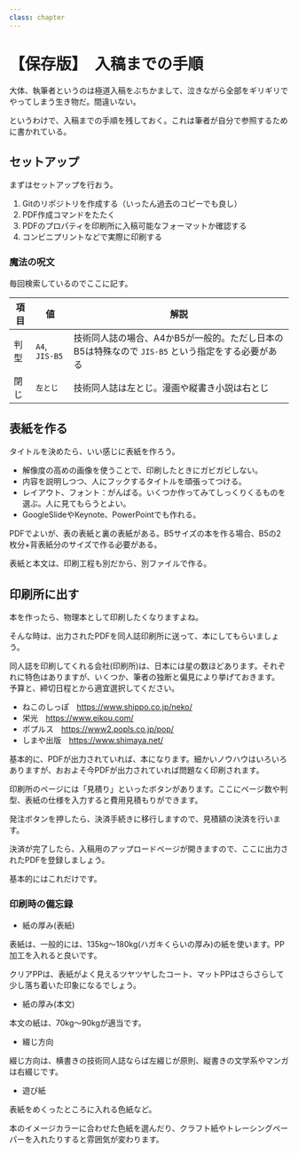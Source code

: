 ```yaml
---
class: chapter
---
```


# 【保存版】　入稿までの手順

大体、執筆者というのは極道入稿をぶちかまして、泣きながら全部をギリギリでやってしまう生き物だ。間違いない。

というわけで、入稿までの手順を残しておく。これは筆者が自分で参照するために書かれている。

## セットアップ

まずはセットアップを行おう。

1. Gitのリポジトリを作成する（いったん過去のコピーでも良し）
2. PDF作成コマンドをたたく
3. PDFのプロパティを印刷所に入稿可能なフォーマットか確認する
4. コンビニプリントなどで実際に印刷する

### 魔法の呪文

毎回検索しているのでここに記す。

|項目|値|解説|
|---|--|----|
|判型|`A4`, `JIS-B5`|技術同人誌の場合、A4かB5が一般的。ただし日本のB5は特殊なので `JIS-B5` という指定をする必要がある|
|閉じ|`左とじ`|技術同人誌は左とじ。漫画や縦書き小説は右とじ|

## 表紙を作る

タイトルを決めたら、いい感じに表紙を作ろう。

* 解像度の高めの画像を使うことで、印刷したときにガビガビしない。
* 内容を説明しつつ、人にフックするタイトルを頑張ってつける。
* レイアウト、フォント：がんばる。いくつか作ってみてしっくりくるものを選ぶ。人に見てもらうとよい。
* GoogleSlideやKeynote、PowerPointでも作れる。

PDFでよいが、表の表紙と裏の表紙がある。B5サイズの本を作る場合、B5の2枚分+背表紙分のサイズで作る必要がある。

表紙と本文は、印刷工程も別だから、別ファイルで作る。


## 印刷所に出す
本を作ったら、物理本として印刷したくなりますよね。

そんな時は、出力されたPDFを同人誌印刷所に送って、本にしてもらいましょう。

同人誌を印刷してくれる会社(印刷所)は、日本には星の数ほどあります。それぞれに特色はありますが、いくつか、筆者の独断と偏見により挙げておきます。
予算と、締切日程とから適宜選択してください。

* ねこのしっぽ　https://www.shippo.co.jp/neko/
* 栄光　https://www.eikou.com/
* ポプルス　https://www2.popls.co.jp/pop/
* しまや出版　https://www.shimaya.net/

基本的に、PDFが出力されていれば、本になります。細かいノウハウはいろいろありますが、おおよそ今PDFが出力されていれば問題なく印刷されます。

印刷所のページには「見積り」といったボタンがあります。ここにページ数や判型、表紙の仕様を入力すると費用見積もりができます。

発注ボタンを押したら、決済手続きに移行しますので、見積額の決済を行います。

決済が完了したら、入稿用のアップロードページが開きますので、ここに出力されたPDFを登録しましょう。

基本的にはこれだけです。


### 印刷時の備忘録

* 紙の厚み(表紙)

表紙は、一般的には、135kg～180kg(ハガキくらいの厚み)の紙を使います。PP加工を入れると良いです。

クリアPPは、表紙がよく見えるツヤツヤしたコート、マットPPはさらさらして少し落ち着いた印象になるでしょう。

* 紙の厚み(本文)

本文の紙は、70kg～90kgが適当です。


* 綴じ方向

綴じ方向は、横書きの技術同人誌ならば左綴じが原則、縦書きの文学系やマンガは右綴じです。

* 遊び紙

表紙をめくったところに入れる色紙など。

本のイメージカラーに合わせた色紙を選んだり、クラフト紙やトレーシングペーパーを入れたりすると雰囲気が変わります。

